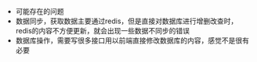 * 可能存在的问题
* 数据同步，获取数据主要通过redis，但是直接对数据库进行增删改查时，redis的内容不方便更新，就会出现一些数据不同步的错误
* 数据库操作，需要写很多接口用以前端直接修改数据库的内容，感觉不是很有必要